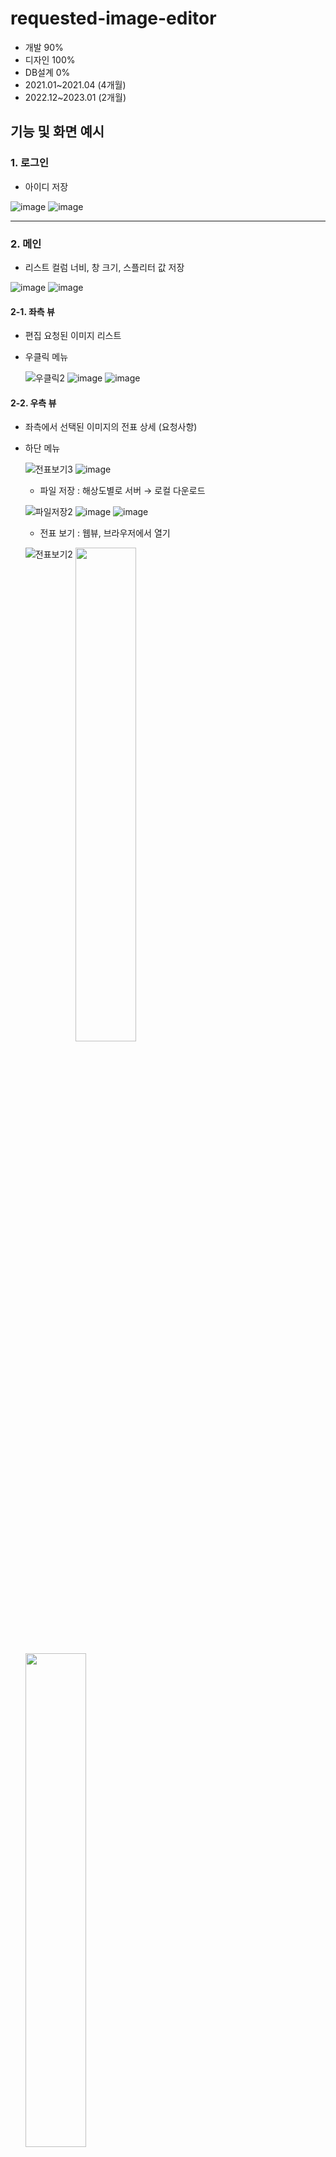 # requested-image-editor

- 개발 90%
- 디자인 100%
- DB설계 0%
- 2021.01~2021.04 (4개월)
- 2022.12~2023.01 (2개월)

## 기능 및 화면 예시

### 1. 로그인
- 아이디 저장

![image](https://user-images.githubusercontent.com/14077108/137447401-53b088c3-e64e-4d26-bcb8-83924b0cf6c1.png)
![image](https://user-images.githubusercontent.com/14077108/218674708-53483284-e8a6-4f54-9289-b4aead657cdd.png)

- - -

### 2. 메인
- 리스트 컬럼 너비, 창 크기, 스플리터 값 저장

![image](https://user-images.githubusercontent.com/14077108/137449088-5ba2342a-30d6-491b-b642-5b77a0cdb93f.png)
![image](https://user-images.githubusercontent.com/14077108/218681459-d5bcd39f-0185-4cd7-8555-dca055cb38ab.png)

#### 2-1. 좌측 뷰
- 편집 요청된 이미지 리스트
- 우클릭 메뉴

    ![우클릭2](https://user-images.githubusercontent.com/14077108/137505072-b92a1596-6ab2-4021-8d77-c03134012c01.png)
    ![image](https://user-images.githubusercontent.com/14077108/218681708-12f32b1f-69b4-411c-910c-0d119cd25f37.png)
    ![image](https://user-images.githubusercontent.com/14077108/218681861-fe463612-0859-4e39-9b87-04b918bc3a1c.png)

#### 2-2. 우측 뷰
- 좌측에서 선택된 이미지의 전표 상세 (요청사항)
- 하단 메뉴

    ![전표보기3](https://user-images.githubusercontent.com/14077108/137486000-e7cb541e-3511-40d1-a2e7-35abfe2bf6e1.png)
    ![image](https://user-images.githubusercontent.com/14077108/218682101-9ae24913-9017-42cd-9361-98f3e3e1254d.png)

    + 파일 저장 : 해상도별로 서버 → 로컬 다운로드

    ![파일저장2](https://user-images.githubusercontent.com/14077108/137497969-f5bcf803-9621-4812-b61c-037adeb5df77.png)
    ![image](https://user-images.githubusercontent.com/14077108/218682329-cc2c6763-45d3-4982-9902-a361cd5c1301.png)
    ![image](https://user-images.githubusercontent.com/14077108/218682386-16fffeb4-9e31-45ed-aa11-3de66aef47cd.png)

    + 전표 보기 : 웹뷰, 브라우저에서 열기

    ![전표보기2](https://user-images.githubusercontent.com/14077108/137481832-618219aa-6b81-41ed-8b30-7038da035030.png)
    <img src="https://user-images.githubusercontent.com/14077108/218682576-655a267e-0766-4f42-b021-fe32352294a0.png" width="45%" align="top">
    <div width="3%">
    <img src = "https://user-images.githubusercontent.com/14077108/218682735-be1f9b4d-1d8a-4cc9-a468-2c1b9190f227.png" width="45%" align="top">

    + 전표 인쇄

    ![image](https://user-images.githubusercontent.com/14077108/137460896-f0b2a993-2e0a-45e6-b2f4-64c97ab81e72.png)
    ![image](https://user-images.githubusercontent.com/14077108/218682834-ff2ad39e-28cb-472e-b75b-78aa046544b7.png)

- - -

### 3. 작업창
- 우클릭 메뉴에서 파일 열기 or 더블 클릭 → 포토샵 실행 및 파일 로드 → 작업창 실행

![작업10](https://user-images.githubusercontent.com/14077108/137513121-0b585ed7-69c1-4920-b300-1578a37ef2d4.png)

- 편집 후 저장 → 출고

![작업11](https://user-images.githubusercontent.com/14077108/137513155-e7765ba1-49ac-44ea-98b2-7d3edc6b0327.png)

- 상태 변화

![작업12](https://user-images.githubusercontent.com/14077108/137514007-5452a3e7-8cd2-4eda-ab3a-8087e2038eea.png)

![작업13](https://user-images.githubusercontent.com/14077108/137514457-67939ed9-1e08-4141-ad8e-09553c7208ab.png)

![작업](https://user-images.githubusercontent.com/14077108/137519778-226dca2a-46d5-48b4-abdc-703fc1d047bb.png)

- - -

### 4. 환경설정

![환경설정](https://user-images.githubusercontent.com/14077108/137449977-a1b5af94-bf31-4797-ae61-d90c23a2c95d.png)

#### 4-1. 글꼴 설정

![image](https://user-images.githubusercontent.com/14077108/137455285-ced1a374-711b-4f4e-939c-55b6fb254955.png)

#### 4-2. 배경 설정

![테마6](https://user-images.githubusercontent.com/14077108/137455678-6f06cd18-3eb9-400f-a13d-13049ab48cb7.png)

#### 4-3. 아이콘 설정

![테마7](https://user-images.githubusercontent.com/14077108/137455696-9a96d24c-0960-49a3-aecf-2267124a9353.png)

- 아이콘 종류 : 전표(전표 있음) / 작업중, 출고(편집 완료), 미출고(편집 전)
    
![아이콘가이드](https://user-images.githubusercontent.com/14077108/137486990-caf6d5e5-8a77-4cf8-b703-758d2749d19b.jpg)

#### 4-4. 폴더 설정

![폴더설정2](https://user-images.githubusercontent.com/14077108/137458530-4afe3e8f-83d5-4334-9897-1451bee9950b.png)

- - -

### 5. 기타

![기타1](https://user-images.githubusercontent.com/14077108/137480331-a6a0f902-6275-4ad1-9eac-005501935be0.png)

#### 5-1. 이미지 크기 설정

![크기설정3](https://user-images.githubusercontent.com/14077108/137459801-85afa6b5-619a-4f6b-b4cb-cec8b9c85d68.png)

#### 5-2. 검색 초기화

- 이미지 리스트 컨트롤 값 초기화 (날짜, 상태 등)

#### 5-3. 새로고침
- 메인화면 갱신 (이미지 리스트), 검색 컨트롤 값은 유지
- 단축키 : F5

#### 5-4. 로그아웃

![image](https://user-images.githubusercontent.com/14077108/137480642-49a911f8-32d7-42ac-b612-1cee7e2ee1ac.png)


